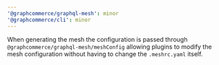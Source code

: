 ```yaml
---
'@graphcommerce/graphql-mesh': minor
'@graphcommerce/cli': minor
---
```


When generating the mesh the configuration is passed through `@graphcommerce/graphql-mesh/meshConfig` allowing plugins to modify the mesh configuration without having to change the `.meshrc.yaml` itself.

